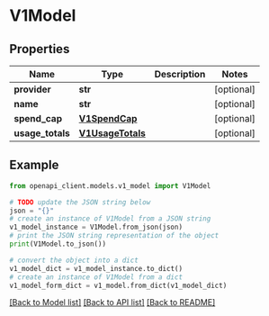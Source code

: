 # V1Model


## Properties

Name | Type | Description | Notes
------------ | ------------- | ------------- | -------------
**provider** | **str** |  | [optional] 
**name** | **str** |  | [optional] 
**spend_cap** | [**V1SpendCap**](V1SpendCap.md) |  | [optional] 
**usage_totals** | [**V1UsageTotals**](V1UsageTotals.md) |  | [optional] 

## Example

```python
from openapi_client.models.v1_model import V1Model

# TODO update the JSON string below
json = "{}"
# create an instance of V1Model from a JSON string
v1_model_instance = V1Model.from_json(json)
# print the JSON string representation of the object
print(V1Model.to_json())

# convert the object into a dict
v1_model_dict = v1_model_instance.to_dict()
# create an instance of V1Model from a dict
v1_model_form_dict = v1_model.from_dict(v1_model_dict)
```
[[Back to Model list]](../README.md#documentation-for-models) [[Back to API list]](../README.md#documentation-for-api-endpoints) [[Back to README]](../README.md)


